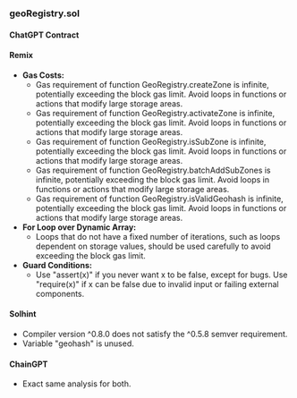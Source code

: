 ### geoRegistry.sol

#### ChatGPT Contract

#### Remix
- **Gas Costs:**
  - Gas requirement of function GeoRegistry.createZone is infinite, potentially exceeding the block gas limit. Avoid loops in functions or actions that modify large storage areas.
  - Gas requirement of function GeoRegistry.activateZone is infinite, potentially exceeding the block gas limit. Avoid loops in functions or actions that modify large storage areas.
  - Gas requirement of function GeoRegistry.isSubZone is infinite, potentially exceeding the block gas limit. Avoid loops in functions or actions that modify large storage areas.
  - Gas requirement of function GeoRegistry.batchAddSubZones is infinite, potentially exceeding the block gas limit. Avoid loops in functions or actions that modify large storage areas.
  - Gas requirement of function GeoRegistry.isValidGeohash is infinite, potentially exceeding the block gas limit. Avoid loops in functions or actions that modify large storage areas.
- **For Loop over Dynamic Array:**
  - Loops that do not have a fixed number of iterations, such as loops dependent on storage values, should be used carefully to avoid exceeding the block gas limit.
- **Guard Conditions:**
  - Use "assert(x)" if you never want x to be false, except for bugs. Use "require(x)" if x can be false due to invalid input or failing external components.

#### Solhint
- Compiler version ^0.8.0 does not satisfy the ^0.5.8 semver requirement.
- Variable "geohash" is unused.

#### ChainGPT
- Exact same analysis for both.

